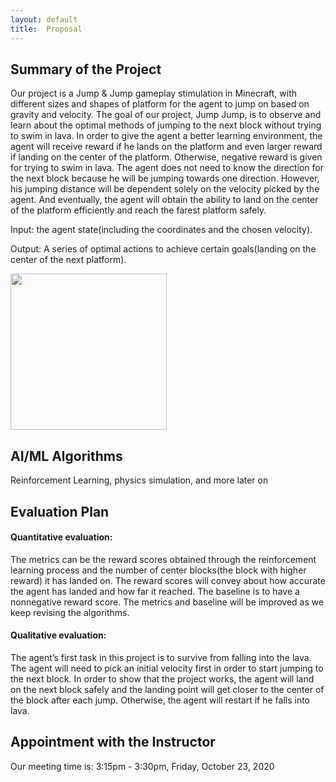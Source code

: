 ```yaml
---
layout: default
title:  Proposal
---
```


## Summary of the Project
Our project is a Jump & Jump gameplay stimulation in Minecraft, with different sizes and shapes of platform for the agent to jump on based on gravity and velocity. The goal of our project, Jump Jump, is to observe and learn about the optimal methods of jumping to the next block without trying to swim in lava. In order to give the agent a better learning environment, the agent will receive reward if he lands on the platform and even larger reward if landing on the center of the platform. Otherwise, negative reward is given for trying to swim in lava. The agent does not need to know the direction for the next block because he will be jumping towards one direction. However, his jumping distance will be dependent solely on the velocity picked by the agent. And eventually, the agent will obtain the ability to land on the center of the platform efficiently and reach the farest platform safely.

Input: the agent state(including the coordinates and the chosen velocity).

Output: A series of optimal actions to achieve certain goals(landing on the center of the next platform).

<img src="http://g.recordit.co/4CEtMmbRC2.gif" width=250><br>


## AI/ML Algorithms
Reinforcement Learning, physics simulation, and more later on

## Evaluation Plan
#### Quantitative evaluation: 
The metrics can be the reward scores obtained through the reinforcement learning process and the number of center blocks(the block with higher reward) it has landed on. The reward scores will convey about how accurate the agent has landed and how far it reached. The baseline is to have a nonnegative reward score. The metrics and baseline will be improved as we keep revising the algorithms. 

#### Qualitative evaluation:
The agent’s first task in this project is to survive from falling into the lava. The agent will need to pick an initial velocity first in order to start jumping to the next block.  In order to show that the project works, the agent will land on the next block safely and the landing point will get closer to the center of the block after each jump. Otherwise, the agent will restart if he falls into lava.


## Appointment with the Instructor

Our meeting time is: 3:15pm - 3:30pm, Friday, October 23, 2020
